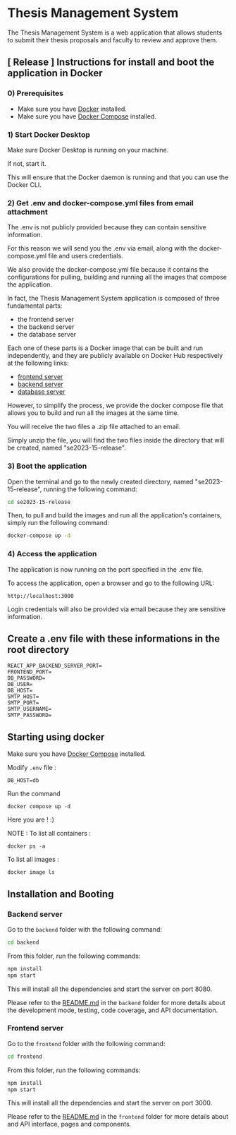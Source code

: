 # Thesis Management System

The Thesis Management System is a web application that allows students to submit their thesis proposals and faculty to review and approve them.

## [ Release ] Instructions for install and boot the application in Docker

### 0) Prerequisites

- Make sure you have [Docker](https://docs.docker.com/get-docker/) installed.
- Make sure you have [Docker Compose](https://docs.docker.com/compose/install/) installed.

### 1) Start Docker Desktop

Make sure Docker Desktop is running on your machine.

If not, start it.

This will ensure that the Docker daemon is running and that you can use the Docker CLI.

### 2) Get .env and docker-compose.yml files from email attachment

The .env is not publicly provided because they can contain sensitive information.

For this reason we will send you the .env via email, along with the docker-compose.yml file and users credentials.

We also provide the docker-compose.yml file because it contains the configurations for pulling, building and running all the images that compose the application.

In fact, the Thesis Management System application is composed of three fundamental parts:
- the frontend server
- the backend server
- the database server

Each one of these parts is a Docker image that can be built and run independently, and they are publicly available on Docker Hub respectively at the following links:
- [frontend server](https://hub.docker.com/repository/docker/francescovelluto/se2023-15-thesis-management-frontend)
- [backend server](https://hub.docker.com/repository/docker/francescovelluto/se2023-15-thesis-management-backend)
- [database server](https://hub.docker.com/repository/docker/francescovelluto/se2023-15-thesis-management-db)

However, to simplify the process, we provide the docker compose file that allows you to build and run all the images at the same time.

You will receive the two files a .zip file attached to an email.

Simply unzip the file, you will find the two files inside the directory that will be created, named "se2023-15-release".

### 3) Boot the application

Open the terminal and go to the newly created directory, named "se2023-15-release", running the following command:

```bash
cd se2023-15-release
```

Then, to pull and build the images and run all the application's containers, simply run the following command:

```bash
docker-compose up -d
```

### 4) Access the application

The application is now running on the port specified in the .env file.

To access the application, open a browser and go to the following URL:

```
http://localhost:3000
```

Login credentials will also be provided via email because they are sensitive information.

## Create a .env file with these informations in the root directory

```
REACT_APP_BACKEND_SERVER_PORT=
FRONTEND_PORT=
DB_PASSWORD=
DB_USER=
DB_HOST=
SMTP_HOST=
SMTP_PORT=
SMTP_USERNAME=
SMTP_PASSWORD=
```

## Starting using docker
Make sure you have [Docker Compose](https://docs.docker.com/compose/install/) installed.

Modify `.env` file :
``` 
DB_HOST=db
```
Run the command 
``` 
docker compose up -d
```
Here you are ! :) 

NOTE :
To list all containers :
```
docker ps -a
```
To list all images :
```
docker image ls 
```

## Installation and Booting

### Backend server

Go to the `backend` folder with the following command:

```bash
cd backend
```

From this folder, run the following commands:

```bash
npm install
npm start
```

This will install all the dependencies and start the server on port 8080.

Please refer to the [README.md](backend/README.md) in the `backend` folder for more details about the development mode, testing, code coverage, and API documentation.

### Frontend server

Go to the `frontend` folder with the following command:

```bash
cd frontend
```

From this folder, run the following commands:

```bash
npm install
npm start
```

This will install all the dependencies and start the server on port 3000.

Please refer to the [README.md](frontend/README.md) in the `frontend` folder for more details about and API interface, pages and components.
